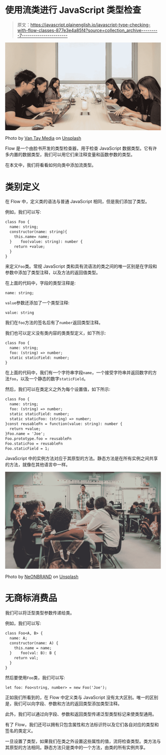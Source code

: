 # 使用流类进行 JavaScript 类型检查

> 原文：<https://javascript.plainenglish.io/javascript-type-checking-with-flow-classes-877e3e4a85f4?source=collection_archive---------7----------------------->

![](img/2c32467c6dcc0864bd99a809957fb8ea.png)

Photo by [Van Tay Media](https://unsplash.com/@vantaymedia?utm_source=medium&utm_medium=referral) on [Unsplash](https://unsplash.com?utm_source=medium&utm_medium=referral)

Flow 是一个由脸书开发的类型检查器，用于检查 JavaScript 数据类型。它有许多内置的数据类型，我们可以用它们来注释变量和函数参数的类型。

在本文中，我们将看看如何向类中添加流类型。

# 类别定义

在 Flow 中，定义类的语法与普通 JavaScript 相同，但是我们添加了类型。

例如，我们可以写:

```
class Foo {  
  name: string;
  constructor(name: string){
    this.name= name;
  }    foo(value: string): number {  
    return +value;
  }
}
```

来定义`Foo`类。常规 JavaScript 类和具有流语法的类之间的唯一区别是在字段和参数中添加了类型注释，以及方法的返回值类型。

在上面的代码中，字段的类型注释是:

```
name: string;
```

`value`参数还添加了一个类型注释:

```
value: string
```

我们在`foo`方法的签名后有了`number`返回类型注释。

我们也可以定义没有类内容的类类型定义，如下所示:

```
class Foo {  
  name: string;
  foo: (string) => number;
  static staticField: number;
}
```

在上面的代码中，我们有一个字符串字段`name`，一个接受字符串并返回数字的方法`foo`，以及一个静态的数字`staticField`。

然后，我们可以在类定义之外为每个设置值，如下所示:

```
class Foo {  
  name: string;
  foo: (string) => number;
  static staticField: number;
  static staticFoo: (string) => number;
}const reusableFn = function(value: string): number {
  return +value;
}Foo.name = 'Joe';
Foo.prototype.foo = reusableFn
Foo.staticFoo = reusableFn
Foo.staticField = 1;
```

JavaScript 中的实例方法对应于其原型的方法。静态方法是在所有实例之间共享的方法，就像在其他语言中一样。

![](img/7d0f31303d5b93e5afcdc1ff6cc92237.png)

Photo by [NeONBRAND](https://unsplash.com/@neonbrand?utm_source=medium&utm_medium=referral) on [Unsplash](https://unsplash.com?utm_source=medium&utm_medium=referral)

# 无商标消费品

我们可以将泛型类型参数传递给类。

例如，我们可以写:

```
class Foo<A, B> {
  name: A;
  constructor(name: A) {
    this.name = name;
  }    foo(val: B): B {
    return val;
  }
}
```

然后要使用`Foo`类，我们可以写:

```
let foo: Foo<string, number> = new Foo('Joe');
```

正如我们所看到的，在 Flow 中定义类与 JavaScript 没有太大区别。唯一的区别是，我们可以向字段、参数和方法的返回类型添加类型注释。

此外，我们可以通过向字段、参数和返回类型传递泛型类型标记来使类型通用。

有了 Flow，我们还可以拥有只包含属性和方法标识符以及它们各自对应的类型和签名的类定义。

一旦设置了类型，如果我们在类之外设置这些属性的值，流将检查类型。类方法与其原型的方法相同。静态方法只是类中的一个方法，由类的所有实例共享。